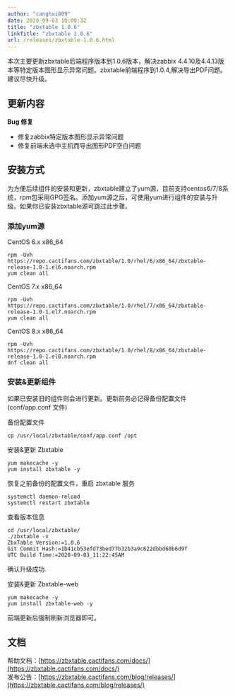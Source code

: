 ```yaml
---
author: "canghai809"
date: 2020-09-03 10:00:32
title: "zbxtable 1.0.6"
linkTitle: "zbxtable 1.0.6"
url: /releases/zbxtable-1.0.6.html
---
```


本次主要更新zbxtable后端程序版本到1.0.6版本，解决zabbix 4.4.10及4.4.13版本等特定版本图形显示异常问题。zbxtable前端程序到1.0.4,解决导出PDF问题。建议尽快升级。
## 更新内容
**Bug 修复**

- 修复zabbix特定版本图形显示异常问题
- 修复前端未选中主机而导出图形PDF空白问题


## 安装方式
为方便后续组件的安装和更新，zbxtable建立了yum源，目前支持centos6/7/8系统，rpm包采用GPG签名。添加yum源之后，可使用yum进行组件的安装与升级。如果你已安装zbxtable源可跳过此步骤。
### 添加yum源
CentOS 6.x x86_64
```
rpm -Uvh https://repo.cactifans.com/zbxtable/1.0/rhel/6/x86_64/zbxtable-release-1.0-1.el6.noarch.rpm
yum clean all
```

CentOS 7.x x86_64

```
rpm -Uvh https://repo.cactifans.com/zbxtable/1.0/rhel/7/x86_64/zbxtable-release-1.0-1.el7.noarch.rpm
yum clean all
```

CentOS 8.x x86_64

```
rpm -Uvh https://repo.cactifans.com/zbxtable/1.0/rhel/8/x86_64/zbxtable-release-1.0-1.el8.noarch.rpm
dnf clean all
```
### 安装&更新组件
如果已安装旧的组件则会进行更新。更新前务必记得备份配置文件(conf/app.conf 文件)

备份配置文件    
```
cp /usr/local/zbxtable/conf/app.conf /opt
```
安装&更新 Zbxtable
```
yum makecache -y
yum install zbxtable -y
```
恢复之前备份的配置文件，重启 zbxtable 服务
```
systemctl daemon-reload
systemctl restart zbxtable
```
查看版本信息
```
cd /usr/local/zbxtable/
./zbxtable -v
ZbxTable Version:=1.0.6
Git Commit Hash:=1b41cb53efd73bed77b32b3a9c622dbbd60b6d9f
UTC Build Time:=2020-09-03_11:22:45AM
```
确认升级成功.

安装&更新 Zbxtable-web
```
yum makecache -y
yum install zbxtable-web -y
```
前端更新后强制刷新浏览器即可。
## 文档

帮助文档：[https://zbxtable.cactifans.com/docs/](https://zbxtable.cactifans.com/docs/)	    
发布公告：[https://zbxtable.cactifans.com/blog/releases/](https://zbxtable.cactifans.com/blog/releases/)	